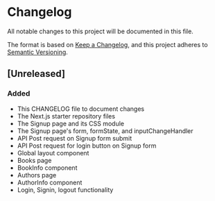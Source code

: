 # Changelog
All notable changes to this project will be documented in this file.

The format is based on [Keep a Changelog](https://keepachangelog.com/en/1.0.0/),
and this project adheres to [Semantic Versioning](https://semver.org/spec/v2.0.0.html).

## [Unreleased]
### Added
- This CHANGELOG file to document changes
- The Next.js starter repository files
- The Signup page and its CSS module
- The Signup page's form, formState, and inputChangeHandler
- API Post request on Signup form submit
- API Post request for login button on Signup form
- Global layout component
- Books page
- BookInfo component
- Authors page
- AuthorInfo component
- Login, Signin, logout functionality